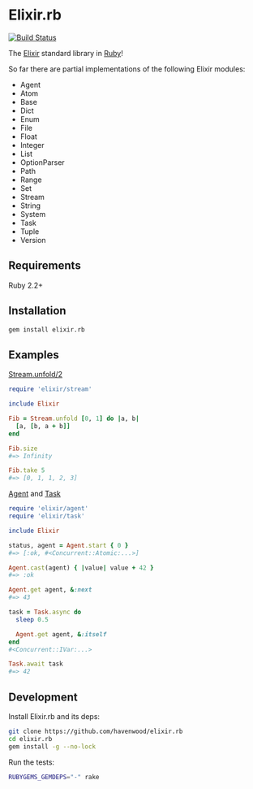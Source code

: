 # Elixir.rb

[![Build Status](https://travis-ci.org/havenwood/elixir.rb.svg?branch=v0.1.0)](https://travis-ci.org/havenwood/elixir.rb)

The [Elixir](http://elixir-lang.org) standard library in [Ruby](https://www.ruby-lang.org)!

So far there are partial implementations of the following Elixir modules:

* Agent
* Atom
* Base
* Dict
* Enum
* File
* Float
* Integer
* List
* OptionParser
* Path
* Range
* Set
* Stream
* String
* System
* Task
* Tuple
* Version

## Requirements

Ruby 2.2+

## Installation

```bash
gem install elixir.rb
```

## Examples

[Stream.unfold/2](http://elixir-lang.org/docs/stable/elixir/Stream.html#unfold/2)

```ruby
require 'elixir/stream'

include Elixir

Fib = Stream.unfold [0, 1] do |a, b|
  [a, [b, a + b]]
end

Fib.size
#=> Infinity

Fib.take 5
#=> [0, 1, 1, 2, 3]
```

[Agent](http://elixir-lang.org/docs/stable/elixir/Agent.html) and [Task](http://elixir-lang.org/docs/stable/elixir/Task.html)

```ruby
require 'elixir/agent'
require 'elixir/task'

include Elixir

status, agent = Agent.start { 0 }
#=> [:ok, #<Concurrent::Atomic:...>]

Agent.cast(agent) { |value| value + 42 }
#=> :ok

Agent.get agent, &:next
#=> 43

task = Task.async do
  sleep 0.5

  Agent.get agent, &:itself
end
#<Concurrent::IVar:...>

Task.await task
#=> 42
```

## Development

Install Elixir.rb and its deps:
```bash
git clone https://github.com/havenwood/elixir.rb
cd elixir.rb
gem install -g --no-lock
```

Run the tests:
```bash
RUBYGEMS_GEMDEPS="-" rake
```
